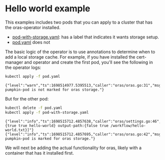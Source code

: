# Hello world example

This examples includes two pods that you can apply to a cluster that has the oras-operator installed.

- [pod-with-storage.yaml](pod-with-storage.yaml): has a label that indicates it wants storage setup.
- [pod.yaml](pod.yaml) does not

The basic logic of the operator is to use annotations to determine when to add a local storage cache.
For example, if you have installed the cert-manager and operator and create the first pod, you'll see the following
in the operator logs:

```bash
kubectl apply -f pod.yaml
```
```console
{"level":"warn","ts":1698514977.5395513,"caller":"oras/oras.go:31","msg":"Pod pumpkin-pod is not marked for oras storage."}
```

But for the other pod:

```bash
kubectl delete -f pod.yaml
kubectl apply -f pod-with-storage.yaml
```
```console
{"level":"info","ts":1698515712.4857638,"caller":"oras/settings.go:46","msg":"map[identifier:{true true hello-world} output-path:{false true /workflow/hello-world.txt}]"}
{"level":"info","ts":1698515712.4857695,"caller":"oras/oras.go:42","msg":"Pod pumpkin-pod is marked for oras storage."}
```

We will next be adding the actual functionality for oras, likely with a container that has it installed first.